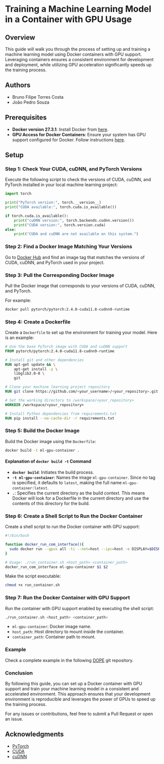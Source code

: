 # Training a Machine Learning Model in a Container with GPU Usage

## Overview

This guide will walk you through the process of setting up and training a machine learning model using Docker containers with GPU support. Leveraging containers ensures a consistent environment for development and deployment, while utilizing GPU acceleration significantly speeds up the training process.

## Authors
- Bruno Filipe Torres Costa
- João Pedro Souza

## Prerequisites

- **Docker version 27.3.1**: Install Docker from [here](https://docs.docker.com/get-docker/).
- **GPU Access for Docker Containers**: Ensure your system has GPU support configured for Docker. Follow instructions [here](https://github.com/ItzMeJP/help_tools_and_templates/blob/dev/Ubuntu/gpu_access_docker.md).

## Setup

### Step 1: Check Your CUDA, cuDNN, and PyTorch Versions

Execute the following script to check the versions of CUDA, cuDNN, and PyTorch installed in your local machine learning project:

```python
import torch

print("PyTorch version:", torch.__version__)
print("CUDA available:", torch.cuda.is_available())

if torch.cuda.is_available():
    print("cuDNN version:", torch.backends.cudnn.version())
    print("CUDA version:", torch.version.cuda)
else:
    print("CUDA and cuDNN are not available on this system.")
```

### Step 2: Find a Docker Image Matching Your Versions

Go to [Docker Hub](https://hub.docker.com/r/pytorch/pytorch/tags) and find an image tag that matches the versions of CUDA, cuDNN, and PyTorch used in your project.

### Step 3: Pull the Corresponding Docker Image

Pull the Docker image that corresponds to your versions of CUDA, cuDNN, and PyTorch. 

For example:

```bash
docker pull pytorch/pytorch:2.4.0-cuda11.8-cudnn9-runtime
```

### Step 4: Create a Dockerfile

Create a `Dockerfile` to set up the environment for training your model. Here is an example:

```dockerfile
# Use the base PyTorch image with CUDA and cuDNN support
FROM pytorch/pytorch:2.4.0-cuda11.8-cudnn9-runtime

# Install git and other dependencies
RUN apt-get update && \
    apt-get install -y \
    libglib2.0-0 \
    git

# Clone your machine learning project repository
RUN git clone https://github.com/<your_username>/<your_repository>.git /workspace/<your_repository>

# Set the working directory to /workspace/<your_repository>
WORKDIR /workspace/<your_repository>

# Install Python dependencies from requirements.txt
RUN pip install --no-cache-dir -r requirements.txt
```

### Step 5: Build the Docker Image

Build the Docker image using the `Dockerfile`:

```bash
docker build -t ml-gpu-container .
```

#### Explanation of `docker build -t` Command

- **`docker build`**: Initiates the build process.
- **`-t ml-gpu-container`**: Names the image `ml-gpu-container`. Since no tag is specified, it defaults to `latest`, making the full name `ml-gpu-container:latest`.
- **`.`**: Specifies the current directory as the build context. This means Docker will look for a Dockerfile in the current directory and use the contents of this directory for the build.

### Step 6: Create a Shell Script to Run the Docker Container

Create a shell script to run the Docker container with GPU support:

```sh
#!/bin/bash

function docker_run_com_interface(){
  sudo docker run --gpus all -ti --net=host --ipc=host -e DISPLAY=$DISPLAY -v $2:$3 -v /tmp/.X11-unix:/tmp/.X11-unix -v $XAUTHORITY:/tmp/.XAuthority -e XAUTHORITY=/tmp/.XAuthority --env="QT_X11_NO_MITSHM=1" $1 /bin/bash
}

# Usage: ./run_container.sh <host_path> <container_path>
docker_run_com_interface ml-gpu-container $1 $2
```

Make the script executable:

```bash
chmod +x run_container.sh
```

### Step 7: Run the Docker Container with GPU Support

Run the container with GPU support enabled by executing the shell script:

```bash
./run_container.sh <host_path> <container_path>
```

- `ml-gpu-container`: Docker image name.
- `host_path`: Host directory to mount inside the container.
- `container_path`: Container path to mount.

### Example

Check a complete example in the following [DOPE](https://github.com/brumocas/DOPE/tree/main/train/docker) git repository.

### Conclusion

By following this guide, you can set up a Docker container with GPU support and train your machine learning model in a consistent and accelerated environment. This approach ensures that your development environment is reproducible and leverages the power of GPUs to speed up the training process.

For any issues or contributions, feel free to submit a Pull Request or open an issue.

## Acknowledgments

- [PyTorch](https://pytorch.org/)
- [CUDA](https://developer.nvidia.com/cuda-zone)
- [cuDNN](https://developer.nvidia.com/cudnn)

